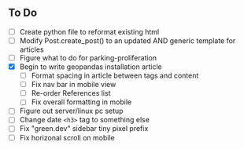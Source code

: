 


## To Do
- [ ] Create python file to reformat existing html
- [ ] Modify Post.create_post() to an updated AND generic template for articles
- [ ] Figure what to do for parking-proliferation
- [X] Begin to write geopandas installation article
  - [ ] Format spacing in article between tags and content
  - [ ] Fix nav bar in mobile view
  - [ ] Re-order References list
  - [ ] Fix overall formatting in mobile
- [ ] Figure out server/linux pc setup
- [ ] Change date `<h3>` tag to something else
- [ ] Fix "green.dev" sidebar tiny pixel prefix
- [ ] Fix horizonal scroll on mobile